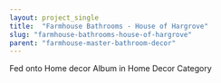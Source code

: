 ```yaml
---
layout: project_single
title:  "Farmhouse Bathrooms - House of Hargrove"
slug: "farmhouse-bathrooms-house-of-hargrove"
parent: "farmhouse-master-bathroom-decor"
---
```

Fed onto Home decor Album in Home Decor Category